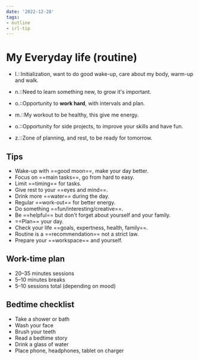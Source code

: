 ```yaml
---
date: '2022-12-28'
tags:
- outline
- irl-tip
---
```


# My Everyday life (routine)


- I.::Initialization, want to do good wake-up, care about my body, warm-up and walk.
<!--SR:!2023-06-07,2,230-->

- n.::Need to learn something new, to grow it's important.
<!--SR:!2023-06-07,2,230-->

- o.::Opportunity to **work hard**, with intervals and plan.
<!--SR:!2023-06-07,3,250-->

- m.::My workout to be healthy, this give me energy.
<!--SR:!2023-06-07,2,230-->

- o.::Opportunity for side projects, to improve your skills and have fun.
<!--SR:!2023-06-07,3,250-->

- z.::Zone of planning, and rest, to be ready for tomorrow.
<!--SR:!2023-06-05,1,230-->

## Tips


- Wake-up with ==good moon==, make your day better.
- Focus on ==main tasks==, go from hard to easy.
- Limit ==timing== for tasks.
- Give rest to your ==eyes and mind==.
- Drink more ==water== during the day.
- Regular ==work-out== for better energy.
- Do something ==fun/interesting/creative==.
- Be ==helpful== but don't forget about yourself and your family.
- ==Plan== your day.
- Check your life ==goals, expertness, health, family==.
- Routine is a ==recommendation== not a strict law.
- Prepare your ==workspace== and yourself.

## Work-time plan


- 20–35 minutes sessions
- 5–10 minutes breaks
- 5–10 sessions total (depending on mood)

## Bedtime checklist


- Take a shower or bath
- Wash your face
- Brush your teeth
- Read a bedtime story
- Drink a glass of water
- Place phone, headphones, tablet on charger